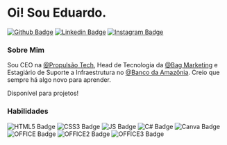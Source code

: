 # Oi! Sou Eduardo. 

[![Github Badge](https://img.shields.io/badge/GitHub-100000?style=for-the-badge&logo=github&logoColor=white&link=https://github.com/eeduardoliveira)](https://github.com/eeduardoliveira)
[![Linkedin Badge](	https://img.shields.io/badge/LinkedIn-0077B5?style=for-the-badge&logo=linkedin&logoColor=white&link=https://www.linkedin.com/in/eeduardoliveira/)](https://www.linkedin.com/in/eeduardoliveira/)
[![Instagram Badge](https://img.shields.io/badge/Instagram-E4405F?style=for-the-badge&logo=instagram&logoColor=white&link=https://www.instagram.com/eeduardoliveira/)](https://www.instagram.com/eeduardoliveira/)

### Sobre Mim
Sou CEO na [@Propulsão Tech](https://www.instagram.com/propulsaotech), Head de Tecnologia da [@Bag Marketing](https:www.instagram.com/bagmarketing) e Estagiário de Suporte a Infraestrutura no [@Banco da Amazônia](https://www.instagram.com/bancoamazonia). Creio que sempre há algo novo para aprender. 

Disponível para projetos! 
### Habilidades
![HTML5 Badge](https://img.shields.io/badge/HTML5-E34F26?style=for-the-badge&logo=html5&logoColor=white)
![CSS3 Badge](https://img.shields.io/badge/CSS3-1572B6?style=for-the-badge&logo=css3&logoColor=white)
![JS Badge](https://img.shields.io/badge/JavaScript-323330?style=for-the-badge&logo=javascript&logoColor=F7DF1E)
![C# Badge](https://img.shields.io/badge/C%23-239120?style=for-the-badge&logo=c-sharp&logoColor=white)
![Canva Badge](https://img.shields.io/badge/Canva-%2300C4CC.svg?&style=for-the-badge&logo=Canva&logoColor=white)
![OFFICE Badge](https://img.shields.io/badge/Microsoft_Excel-217346?style=for-the-badge&logo=microsoft-excel&logoColor=white)
![OFFICE2 Badge](https://img.shields.io/badge/Microsoft_SharePoint-0078D4?style=for-the-badge&logo=microsoft-sharepoint&logoColor=white)
![OFFICE3 Badge](https://img.shields.io/badge/Trello-0052CC?style=for-the-badge&logo=trello&logoColor=white)
